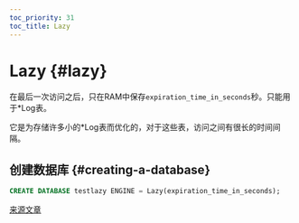 ```yaml
---
toc_priority: 31
toc_title: Lazy
---
```


# Lazy {#lazy}

在最后一次访问之后，只在RAM中保存`expiration_time_in_seconds`秒。只能用于\*Log表。

它是为存储许多小的\*Log表而优化的，对于这些表，访问之间有很长的时间间隔。

## 创建数据库 {#creating-a-database}

``` sql
CREATE DATABASE testlazy ENGINE = Lazy(expiration_time_in_seconds);
```

[来源文章](https://clickhouse.com/docs/en/database_engines/lazy/) <!--hide-->
